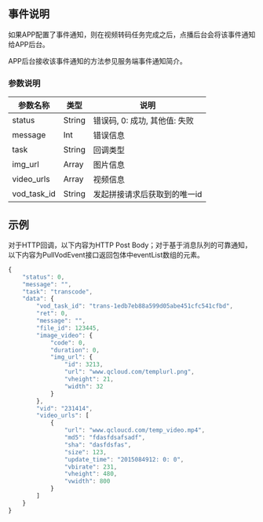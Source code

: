## 事件说明
如果APP配置了事件通知，则在视频转码任务完成之后，点播后台会将该事件通知给APP后台。

APP后台接收该事件通知的方法参见服务端事件通知简介。

### 参数说明
| 参数名称 | 类型 | 说明 |
|---------|---------|---------|
| status | String | 错误码, 0: 成功, 其他值: 失败 |
| message | Int | 错误信息  |
| task | String | 回调类型 |
| img_url | Array | 图片信息  |
| video_urls | Array | 视频信息 |
| vod_task_id | String | 发起拼接请求后获取到的唯一id |

## 示例
对于HTTP回调，以下内容为HTTP Post Body；对于基于消息队列的可靠通知，以下内容为PullVodEvent接口返回包体中eventList数组的元素。

```javascript
{
    "status": 0,
    "message": "",
    "task": "transcode",
    "data": {
        "vod_task_id": "trans-1edb7eb88a599d05abe451cfc541cfbd",
        "ret": 0,
        "message": "",
        "file_id": 123445,
        "image_video": {
            "code": 0,
            "duration": 0,
            "img_url": {
                "id": 3213,
                "url": "www.qcloud.com/templurl.png",
                "vheight": 21,
                "width": 32
            }
        },
        "vid": "231414",
        "video_urls": [
            {
                "url": "www.qcloucd.com/temp_video.mp4",
                "md5": "fdasfdsafsadf",
                "sha": "dasfdsfas",
                "size": 123,
                "update_time": "2015084912: 0: 0",
                "vbirate": 231,
                "vheight": 480,
                "vwidth": 800
            }
        ]
    }
}
```